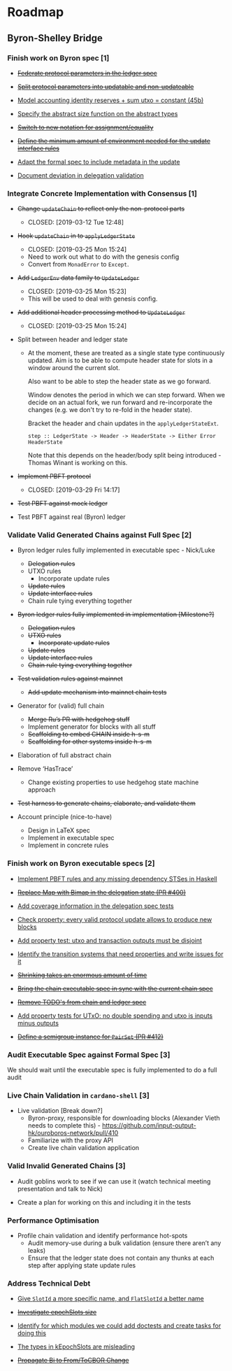 # Roadmap



## Byron-Shelley Bridge


### Finish work on Byron spec [1]

- [~~Federate protocol parameters in the ledger spec~~](https://github.com/input-output-hk/cardano-ledger-specs/issues/344)

- [~~Split protocol parameters into updatable and non-updateable~~](https://github.com/input-output-hk/cardano-ledger-specs/issues/343)

- [Model accounting identity reserves + sum utxo = constant (45b)](https://github.com/input-output-hk/cardano-ledger-specs/issues/299)

- [Specify the abstract size function on the abstract types](https://github.com/input-output-hk/cardano-ledger-specs/issues/298)

- [~~Switch to new notation for assignment/equality~~](https://github.com/input-output-hk/cardano-ledger-specs/issues/296)

- [~~Define the minimum amount of environment needed for the update interface rules~~](https://github.com/input-output-hk/cardano-ledger-specs/issues/285)

- [Adapt the formal spec to include metadata in the update](https://github.com/input-output-hk/cardano-ledger-specs/issues/271)

- [Document deviation in delegation validation](https://github.com/input-output-hk/cardano-ledger-specs/issues/244)


### Integrate Concrete Implementation with Consensus [1]

- ~~Change `updateChain` to reflect only the non-protocol parts~~
  - CLOSED: [2019-03-12 Tue 12:48]

- ~~Hook `updateChain` in to `applyLedgerState`~~
  - CLOSED: [2019-03-25 Mon 15:24]
  - Need to work out what to do with the genesis config
  - Convert from `MonadError` to `Except`.

- ~~Add `LedgerEnv` data family to `UpdateLedger`~~
  - CLOSED: [2019-03-25 Mon 15:23]
  - This will be used to deal with genesis config.

- ~~Add additional header processing method to `UpdateLedger`~~
  - CLOSED: [2019-03-25 Mon 15:24]

- Split between header and ledger state
  - At the moment, these are treated as a single state type continuously updated.
    Aim is to be able to compute header state for slots in a window around the
    current slot.

    Also want to be able to step the header state as we go forward.

    Window denotes the period in which we can step forward. When we decide on an
    actual fork, we run forward and re-incorporate the changes (e.g. we don't try
    to re-fold in the header state).

    Bracket the header and chain updates in the `applyLedgerStateExt`.

    `step :: LedgerState -> Header -> HeaderState -> Either Error HeaderState`

    Note that this depends on the header/body split being introduced - Thomas
    Winant is working on this.

- ~~Implement PBFT protocol~~
  - CLOSED: [2019-03-29 Fri 14:17]

- ~~Test PBFT against mock ledger~~

- Test PBFT against real (Byron) ledger


### Validate Valid Generated Chains against Full Spec [2]

- Byron ledger rules fully implemented in executable spec - Nick/Luke
  - ~~Delegation rules~~
  - UTXO rules
    - Incorporate update rules
  - ~~Update rules~~
  - ~~Update interface rules~~
  - Chain rule tying everything together

- ~~Byron ledger rules fully implemented in implementation [Milestone?]~~
  - ~~Delegation rules~~
  - ~~UTXO rules~~
    - ~~Incorporate update rules~~
  - ~~Update rules~~
  - ~~Update interface rules~~
  - ~~Chain rule tying everything together~~

- ~~Test validation rules against mainnet~~
  - ~~Add update mechanism into mainnet chain tests~~

- Generator for (valid) full chain
  - ~~Merge Ru’s PR with hedgehog stuff~~
  - Implement generator for blocks with all stuff
  - ~~Scaffolding to embed CHAIN inside h-s-m~~
  - ~~Scaffolding for other systems inside h-s-m~~

- Elaboration of full abstract chain

- Remove ‘HasTrace’
  - Change existing properties to use hedgehog state machine approach

- ~~Test harness to generate chains, elaborate, and validate them~~

- Account principle (nice-to-have)
  - Design in LaTeX spec
  - Implement in executable spec
  - Implement in concrete rules


### Finish work on Byron executable specs [2]

- [Implement PBFT rules and any missing dependency STSes in Haskell](https://github.com/input-output-hk/cardano-ledger-specs/issues/364)

- [~~Replace Map with Bimap in the delegation state (PR #400)~~](https://github.com/input-output-hk/cardano-ledger-specs/issues/326)

- [Add coverage information in the delegation spec tests](https://github.com/input-output-hk/cardano-ledger-specs/issues/297)

- [Check property: every valid protocol update allows to produce new blocks](https://github.com/input-output-hk/cardano-ledger-specs/issues/287)

- [Add property test: utxo and transaction outputs must be disjoint](https://github.com/input-output-hk/cardano-ledger-specs/issues/284)

- [Identify the transition systems that need properties and write issues for it](https://github.com/input-output-hk/cardano-ledger-specs/issues/268)

- [~~Shrinking takes an enormous amount of time~~](https://github.com/input-output-hk/cardano-ledger-specs/issues/267)

- [~~Bring the chain executable spec in sync with the current chain spec~~](https://github.com/input-output-hk/cardano-ledger-specs/issues/265)

- [~~Remove TODO's from chain and ledger spec~~](https://github.com/input-output-hk/cardano-ledger-specs/issues/264)

- [Add property tests for UTxO: no double spending and utxo is inputs minus outputs](https://github.com/input-output-hk/cardano-ledger-specs/issues/263)

- [~~Define a semigroup instance for `PairSet` (PR #412)~~](https://github.com/input-output-hk/cardano-ledger-specs/issues/262)


### Audit Executable Spec against Formal Spec [3]

We should wait until the executable spec is fully implemented to do a full audit


### Live Chain Validation in `cardano-shell` [3]

- Live validation [Break down?]
  - Byron-proxy, responsible for downloading blocks (Alexander Vieth needs to complete this) - https://github.com/input-output-hk/ouroboros-network/pull/410
  - Familiarize with the proxy API
  - Create live chain validation application


### Valid Invalid Generated Chains [3]

- Audit goblins work to see if we can use it (watch technical meeting presentation and talk to Nick)

- Create a plan for working on this and including it in the tests


### Performance Optimisation

- Profile chain validation and identify performance hot-spots
  - Audit memory-use during a bulk validation (ensure there aren’t any leaks)
  - Ensure that the ledger state does not contain any thunks at each step after applying state update rules


### Address Technical Debt

- [Give `SlotId` a more specific name, and `FlatSlotId` a better name](https://github.com/input-output-hk/cardano-ledger/issues/170)

- [~~Investigate epochSlots size~~](https://github.com/input-output-hk/cardano-ledger/issues/209)

- [Identify for which modules we could add doctests and create tasks for doing this](https://github.com/input-output-hk/cardano-ledger/issues/331)

- [The types in kEpochSlots are misleading](https://github.com/input-output-hk/cardano-ledger/issues/333)

- [~~Propagate Bi to From/ToCBOR Change~~](https://github.com/input-output-hk/cardano-ledger/issues/145)

